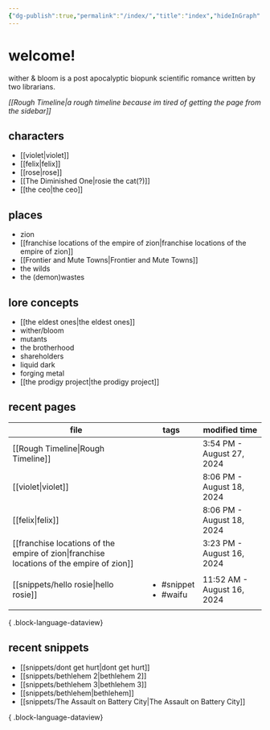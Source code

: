 ```yaml
---
{"dg-publish":true,"permalink":"/index/","title":"index","hideInGraph":true,"tags":["gardenEntry"]}
---
```


# welcome!
wither & bloom is a post apocalyptic biopunk scientific romance written by two librarians.

*[[Rough Timeline\|a rough timeline because im tired of getting the page from the sidebar]]*
## characters
- [[violet\|violet]]
- [[felix\|felix]]
- [[rose\|rose]]
- [[The Diminished One\|rosie the cat(?)]]
- [[the ceo\|the ceo]]
## places
- zion
- [[franchise locations of the empire of zion\|franchise locations of the empire of zion]]
- [[Frontier and Mute Towns\|Frontier and Mute Towns]]
- the wilds
- the (demon)wastes
## lore concepts
- [[the eldest ones\|the eldest ones]]
- wither/bloom
- mutants
- the brotherhood
- shareholders
- liquid dark
- forging metal
- [[the prodigy project\|the prodigy project]]

## recent pages
| file                                                                                        | tags                                      | modified time              |
| ------------------------------------------------------------------------------------------- | ----------------------------------------- | -------------------------- |
| [[Rough Timeline\|Rough Timeline]]                                                       | <ul></ul>                                 | 3:54 PM - August 27, 2024  |
| [[violet\|violet]]                                                                       | <ul></ul>                                 | 8:06 PM - August 18, 2024  |
| [[felix\|felix]]                                                                         | <ul></ul>                                 | 8:06 PM - August 18, 2024  |
| [[franchise locations of the empire of zion\|franchise locations of the empire of zion]] | <ul></ul>                                 | 3:23 PM - August 16, 2024  |
| [[snippets/hello rosie\|hello rosie]]                                                    | <ul><li>#snippet</li><li>#waifu</li></ul> | 11:52 AM - August 16, 2024 |

{ .block-language-dataview}

## recent snippets
- [[snippets/dont get hurt\|dont get hurt]]
- [[snippets/bethlehem 2\|bethlehem 2]]
- [[snippets/bethlehem 3\|bethlehem 3]]
- [[snippets/bethlehem\|bethlehem]]
- [[snippets/The Assault on Battery City\|The Assault on Battery City]]

{ .block-language-dataview}
